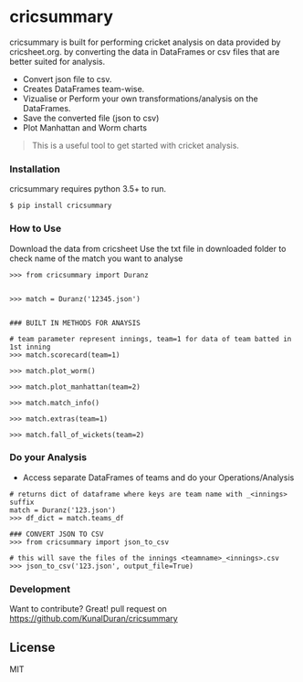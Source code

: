 # cricsummary


cricsummary is built for performing cricket analysis on data provided by cricsheet.org. 
by converting the data in DataFrames or csv files that are better suited for analysis. 

  - Convert json file to csv.
  - Creates DataFrames team-wise. 
  - Vizualise or Perform your own transformations/analysis on the DataFrames.
  - Save the converted file (json to csv)
  - Plot Manhattan and Worm charts



> This is a useful tool to get started with cricket analysis.

### Installation

cricsummary requires python 3.5+ to run.

```
$ pip install cricsummary
```



### How to Use 
Download the data from cricsheet 
Use the txt file in downloaded folder to check name of the match you want to analyse
```
>>> from cricsummary import Duranz


>>> match = Duranz('12345.json')


### BUILT IN METHODS FOR ANAYSIS

# team parameter represent innings, team=1 for data of team batted in 1st inning 
>>> match.scorecard(team=1) 

>>> match.plot_worm() 

>>> match.plot_manhattan(team=2)

>>> match.match_info()

>>> match.extras(team=1)

>>> match.fall_of_wickets(team=2)
```

### Do your Analysis
 - Access separate DataFrames of teams and do your Operations/Analysis
```
# returns dict of dataframe where keys are team name with _<innings> suffix 
match = Duranz('123.json')
>>> df_dict = match.teams_df

### CONVERT JSON TO CSV 
>>> from cricsummary import json_to_csv

# this will save the files of the innings <teamname>_<innings>.csv
>>> json_to_csv('123.json', output_file=True)

```


### Development

Want to contribute? Great!
pull request on https://github.com/KunalDuran/cricsummary

License
----

MIT

